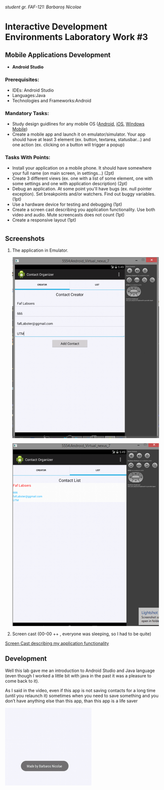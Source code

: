 
###### student gr. FAF-121: Barbaroș Nicolae
# Interactive Development Environments Laboratory Work #3

## Mobile Applications Development
  - **Android Studio**

### Prerequisites:
  - IDEs: Android Studio
  - Languages:Java
  - Technologies and Frameworks:Android

### Mandatory Tasks:
  - Study design guidlines for any mobile OS ([Android](https://developer.android.com/design/index.html), [iOS](https://developer.apple.com/library/ios/documentation/userexperience/conceptual/MobileHIG/index.html), [Windows Mobile](http://dev.windowsphone.com/en-us/design))
  - Create a mobile app and launch it on emulator/simulator. Your app should have at least 3 element (ex. button, textarea, statusbar...) and one action (ex. clicking on a button will trigger a popup)

### Tasks With Points:
  - Install your application on a mobile phone. It should have somewhere your full name (on main screen, in settings...) (2pt)
  - Create 3 different views (ex. one with a list of some element, one with some settings and one with application description) (2pt)
  - Debug an application. At some point you'll have bugs (ex. null pointer exception). Set breakpoints and/or watchers. Find out buggy variables. (1pt)
  - Use a hardware device for testing and debugging (1pt)
  - Create a screen cast describing you application functionality. Use both video and audio. Mute screencasts does not count (1pt)
  - Create a responsive layout (1pt)

#
## Screenshots

1. The application in Emulator.

    ![Screenshot1](https://raw.githubusercontent.com/TUM-FAF/FAF-121-Barbaros-Nicolae/master/IDE/Lab%233/inEmulator.png)
    
    ![Screenshot2](https://raw.githubusercontent.com/TUM-FAF/FAF-121-Barbaros-Nicolae/master/IDE/Lab%233/inEmulator2.png)

2. Screen cast (00-00 ++ , everyone was sleeping, so I had to be quite)
  
  [Screen Cast describing my application functionality](https://www.youtube.com/watch?v=9qqTkc0u3a4&feature=youtu.be)


## Development
 
Well this lab gave me an introduction to Android Studio and Java language (even though I worked a little bit with java in the past it was a pleasure to come back to it).

As I said in the video, even if this app is not saving contacts for a long time (until you relaunch it) sometimes when you need to save something and you don’t have anything else than this app, than this app is a life saver

![Screenshot3](https://raw.githubusercontent.com/TUM-FAF/FAF-121-Barbaros-Nicolae/master/IDE/Lab%233/myName.png)



